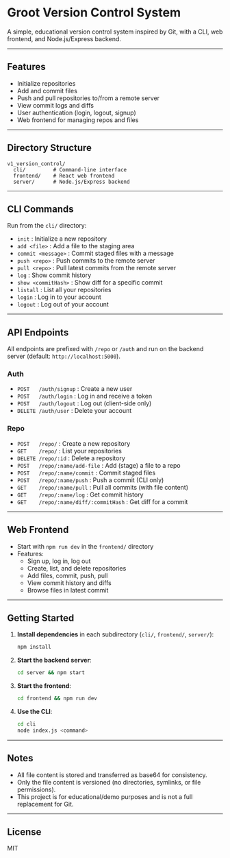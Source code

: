 # Groot Version Control System

A simple, educational version control system inspired by Git, with a CLI, web frontend, and Node.js/Express backend.

---

## Features
- Initialize repositories
- Add and commit files
- Push and pull repositories to/from a remote server
- View commit logs and diffs
- User authentication (login, logout, signup)
- Web frontend for managing repos and files

---

## Directory Structure
```
v1_version_control/
  cli/         # Command-line interface
  frontend/    # React web frontend
  server/      # Node.js/Express backend
```

---

## CLI Commands
Run from the `cli/` directory:

- `init`                : Initialize a new repository
- `add <file>`          : Add a file to the staging area
- `commit <message>`    : Commit staged files with a message
- `push <repo>`         : Push commits to the remote server
- `pull <repo>`         : Pull latest commits from the remote server
- `log`                 : Show commit history
- `show <commitHash>`   : Show diff for a specific commit
- `listall`             : List all your repositories
- `login`               : Log in to your account
- `logout`              : Log out of your account

---

## API Endpoints
All endpoints are prefixed with `/repo` or `/auth` and run on the backend server (default: `http://localhost:5000`).

### Auth
- `POST   /auth/signup`         : Create a new user
- `POST   /auth/login`          : Log in and receive a token
- `POST   /auth/logout`         : Log out (client-side only)
- `DELETE /auth/user`           : Delete your account

### Repo
- `POST   /repo/`               : Create a new repository
- `GET    /repo/`               : List your repositories
- `DELETE /repo/:id`            : Delete a repository
- `POST   /repo/:name/add-file` : Add (stage) a file to a repo
- `POST   /repo/:name/commit`   : Commit staged files
- `POST   /repo/:name/push`     : Push a commit (CLI only)
- `GET    /repo/:name/pull`     : Pull all commits (with file content)
- `GET    /repo/:name/log`      : Get commit history
- `GET    /repo/:name/diff/:commitHash` : Get diff for a commit

---

## Web Frontend
- Start with `npm run dev` in the `frontend/` directory
- Features:
  - Sign up, log in, log out
  - Create, list, and delete repositories
  - Add files, commit, push, pull
  - View commit history and diffs
  - Browse files in latest commit

---

## Getting Started
1. **Install dependencies** in each subdirectory (`cli/`, `frontend/`, `server/`):
   ```sh
   npm install
   ```
2. **Start the backend server**:
   ```sh
   cd server && npm start
   ```
3. **Start the frontend**:
   ```sh
   cd frontend && npm run dev
   ```
4. **Use the CLI**:
   ```sh
   cd cli
   node index.js <command>
   ```

---

## Notes
- All file content is stored and transferred as base64 for consistency.
- Only the file content is versioned (no directories, symlinks, or file permissions).
- This project is for educational/demo purposes and is not a full replacement for Git.

---

## License
MIT 
